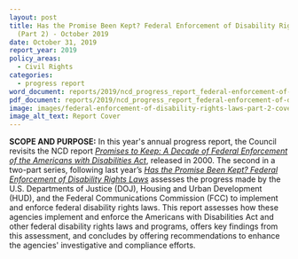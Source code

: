 ```yaml
---
layout: post
title: Has the Promise Been Kept? Federal Enforcement of Disability Rights Laws
  (Part 2) - October 2019
date: October 31, 2019
report_year: 2019
policy_areas:
  - Civil Rights
categories:
  - progress report
word_document: reports/2019/ncd_progress_report_federal-enforcement-of-disability-rights-laws-part-2.docx
pdf_document: reports/2019/ncd_progress_report_federal-enforcement-of-disability-rights-laws-part-2.pdf
image: images/federal-enforcement-of-disability-rights-laws-part-2-cover.png
image_alt_text: Report Cover
---
```

**SCOPE AND PURPOSE:** In this year's annual progress report, the Council revisits the NCD report *[Promises to Keep: A Decade of Federal Enforcement of the Americans with Disabilities Act](https://ncd.gov/publications/2000/June272000)*, released in 2000. The second in a two-part series, following last year’s *[Has the Promise Been Kept? Federal Enforcement of Disability Rights Laws](https://ncd.gov/progressreport-publications/2018/has-promise-been-kept)* assesses the progress made by the U.S. Departments of Justice (DOJ), Housing and Urban Development (HUD), and the Federal Communications Commission (FCC) to implement and enforce federal disability rights laws. This report assesses how these agencies implement and enforce the Americans with Disabilities Act and other federal disability rights laws and programs, offers key findings from this assessment, and concludes by offering recommendations to enhance the agencies' investigative and compliance efforts.